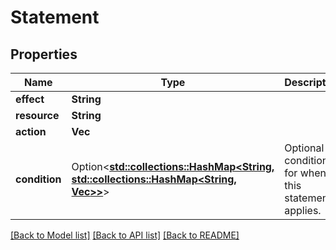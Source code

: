 # Statement

## Properties

Name | Type | Description | Notes
------------ | ------------- | ------------- | -------------
**effect** | **String** |  | 
**resource** | **String** |  | 
**action** | **Vec<String>** |  | 
**condition** | Option<[**std::collections::HashMap<String, std::collections::HashMap<String, Vec<String>>>**](std::collections::HashMap.md)> | Optional conditions for when this statement applies. | [optional]

[[Back to Model list]](../README.md#documentation-for-models) [[Back to API list]](../README.md#documentation-for-api-endpoints) [[Back to README]](../README.md)


